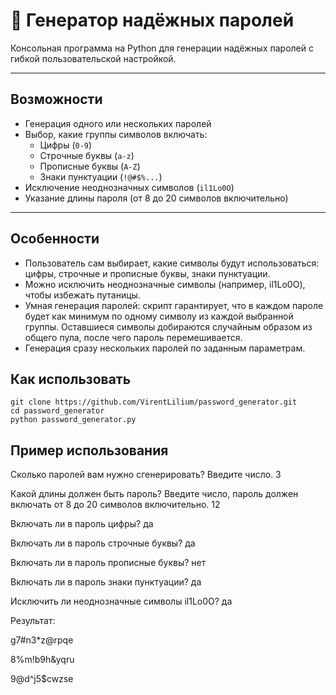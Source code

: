 # 🔐 Генератор надёжных паролей

Консольная программа на Python для генерации надёжных паролей с гибкой пользовательской настройкой.  

---

## Возможности

- Генерация одного или нескольких паролей
- Выбор, какие группы символов включать:
  - Цифры (`0-9`)
  - Строчные буквы (`a-z`)
  - Прописные буквы (`A-Z`)
  - Знаки пунктуации (`!@#$%...`)
- Исключение неоднозначных символов (`il1Lo0O`)
- Указание длины пароля (от 8 до 20 символов включительно)

---

## Особенности

- Пользователь сам выбирает, какие символы будут использоваться: цифры, строчные и прописные буквы, знаки пунктуации.
- Можно исключить неоднозначные символы (например, il1Lo0O), чтобы избежать путаницы.
- Умная генерация паролей: скрипт гарантирует, что в каждом пароле будет как минимум по одному символу из каждой выбранной группы. Оставшиеся символы добираются случайным образом из общего пула, после чего пароль перемешивается.
- Генерация сразу нескольких паролей по заданным параметрам.

## Как использовать
```
git clone https://github.com/VirentLilium/password_generator.git
cd password_generator
python password_generator.py
```

## Пример использования
Сколько паролей вам нужно сгенерировать? Введите число. 3

Какой длины должен быть пароль? Введите число, пароль должен включать от 8 до 20 символов включительно. 12

Включать ли в пароль цифры? да

Включать ли в пароль строчные буквы? да

Включать ли в пароль прописные буквы? нет

Включать ли в пароль знаки пунктуации? да

Исключить ли неоднозначные символы il1Lo0O? да

Результат:

g7#n3*z@rpqe

8%m!b9h&yqru

9@d^j5$cwzse
